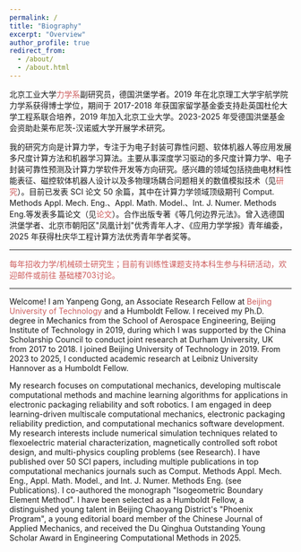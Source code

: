 ```yaml
---
permalink: /
title: "Biography"
excerpt: "Overview"
author_profile: true
redirect_from:
  - /about/
  - /about.html
---
```


北京工业大学<a href="https://www.bjut.edu.cn/" style="text-decoration:none;color:indianred;">力学系</a>副研究员，德国洪堡学者。2019 年在北京理工大学宇航学院力学系获得博士学位，期间于 2017-2018 年获国家留学基金委支持赴英国杜伦大学工程系联合培养，2019 年加入北京工业大学。2023-2025 年受德国洪堡基金会资助赴莱布尼茨-汉诺威大学开展学术研究。

我的研究方向是计算力学，专注于为电子封装可靠性问题、软体机器人等应用发展多尺度计算方法和机器学习算法。主要从事深度学习驱动的多尺度计算力学、电子封装可靠性预测及计算力学软件开发等方向研究。感兴趣的领域包括挠曲电材料性能表征、磁控软体机器人设计以及多物理场耦合问题相关的数值模拟技术（见<a href="https://yanpeng-gong.github.io/research/" style="text-decoration:none;color:indianred;">研究</a>）。目前已发表 SCI 论文 50 余篇，其中在计算力学领域顶级期刊 Comput. Methods Appl. Mech. Eng.、Appl. Math. Model.、Int. J. Numer. Methods Eng.等发表多篇论文（见<a href="https://yanpeng-gong.github.io/publications/" style="text-decoration:none;color:indianred;">论文</a>）。合作出版专著《等几何边界元法》。曾入选德国洪堡学者、北京市朝阳区"凤凰计划"优秀青年人才、《应用力学学报》青年编委，2025 年获得杜庆华工程计算方法优秀青年学者奖等。

<hr>

<p style="color:indianred;">每年招收力学/机械硕士研究生；目前有训练性课题支持本科生参与科研活动，欢迎<a href="mailto:yanpeng.gong@bjut.edu.cn" style="text-decoration:none;color:indianred;"><i class="fas fa-fw fa-envelope" style="color:indianred"></i>邮件</a>或前往<a href="https://map.baidu.com/poi/%E5%8C%97%E5%B7%A5%E5%A4%A7%E8%A5%BF%E6%A0%A1%E5%8C%BA-%E5%9F%BA%E7%A1%80%E6%A5%BC/@12966984.011321558,4821348.059172729,19z?uid=32a7781ceabaac6279dbd25a&ugc_type=3&ugc_ver=1&device_ratio=2&compat=1&pcevaname=pc4.1&querytype=detailConInfo&da_src=shareurl" style="text-decoration:none;color:indianred;"><i class="fa fa-fw fa-map-marker" style="color:indianred"></i> 基础楼703</a>讨论。</p>

<hr>

Welcome! I am Yanpeng Gong, an Associate Research Fellow at <a href="https://www.bjut.edu.cn/" style="text-decoration:none;color:indianred;"> Beijing University of Technology </a> and a Humboldt Fellow. I received my Ph.D. degree in Mechanics from the School of Aerospace Engineering, Beijing Institute of Technology in 2019, during which I was supported by the China Scholarship Council to conduct joint research at Durham University, UK from 2017 to 2018. I joined Beijing University of Technology in 2019. From 2023 to 2025, I conducted academic research at Leibniz University Hannover as a Humboldt Fellow.

My research focuses on computational mechanics, developing multiscale computational methods and machine learning algorithms for applications in electronic packaging reliability and soft robotics. I am engaged in deep learning-driven multiscale computational mechanics, electronic packaging reliability prediction, and computational mechanics software development. My research interests include numerical simulation techniques related to flexoelectric material characterization, magnetically controlled soft robot design, and multi-physics coupling problems (see Research). I have published over 50 SCI papers, including multiple publications in top computational mechanics journals such as Comput. Methods Appl. Mech. Eng., Appl. Math. Model., and Int. J. Numer. Methods Eng. (see Publications). I co-authored the monograph "Isogeometric Boundary Element Method". I have been selected as a Humboldt Fellow, a distinguished young talent in Beijing Chaoyang District's "Phoenix Program", a young editorial board member of the Chinese Journal of Applied Mechanics, and received the Du Qinghua Outstanding Young Scholar Award in Engineering Computational Methods in 2025.
